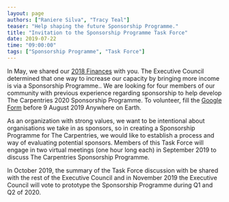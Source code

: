 ```yaml
---
layout: page
authors: ["Raniere Silva", "Tracy Teal"]
teaser: "Help shaping the future Sponsorship Programme."
title: "Invitation to the Sponsorship Programme Task Force"
date: 2019-07-22
time: "09:00:00"
tags: ["Sponsorship Programme", "Task Force"]
---
```


In May, we shared our [2018 Finances](https://carpentries.org/blog/2019/05/carpentries-financial-updates/) with you.
The Executive Council determined that one way to increase our capacity by bringing more income is via a Sponsorship Programme..
We are looking for four members of our community with previous experience regarding sponsorship to help develop The Carpentries 2020 Sponsorship Programme.
To volunteer,
fill the [Google Form](https://forms.gle/PscHdA1nyvKh33od6) before 9 August 2019 Anywhere on Earth.

As an organization with strong values,
we want to be intentional about organisations we take in as sponsors,
so in creating a Sponsorship Programme for The Carpentries, we would like to establish a process and way of evaluating potential sponsors.
Members of this Task Force will engage in two virtual meetings (one hour long each) in September 2019 to discuss The Carpentries Sponsorship Programme.

In October 2019, the summary of the Task Force discussion with be shared with the rest of the Executive Council
and in November 2019 the Executive Council will vote to prototype the Sponsorship Programme during Q1 and Q2 of 2020.
